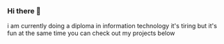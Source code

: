 ### Hi there 👋

i am currently doing a diploma in information technology
it's tiring but it's fun at the same time
you can check out my projects below
